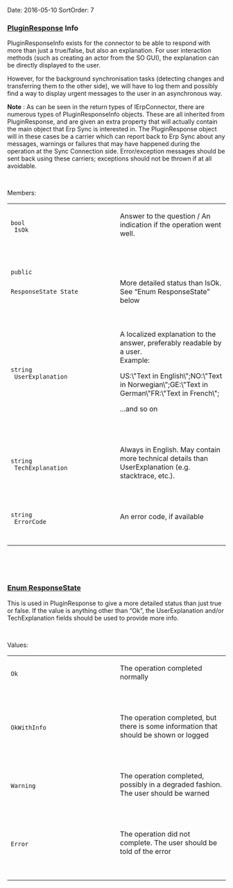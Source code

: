 Date: 2016-05-10
SortOrder: 7

### [PluginResponse]() Info

PluginResponseInfo exists for the connector to be able to respond with more than just a true/false, but also an explanation. For user interaction methods (such as creating an actor from the SO GUI), the explanation can be directly displayed to the user.

However, for the background synchronisation tasks (detecting changes and transferring them to the other side), we will have to log them and possibly find a way to display urgent messages to the user in an asynchronous way.

**Note** : As can be seen in the return types of IErpConnector, there are numerous types of PluginResponseInfo objects. These are all inherited from PluginResponse, and are given an extra property that will actually contain the main object that Erp Sync is interested in. The PluginResponse object will in these cases be a carrier which can report back to Erp Sync about any messages, warnings or failures that may have happened during the operation at the Sync Connection side. Error/exception messages should be sent back using these carriers; exceptions should not be thrown if at all avoidable.

 

Members:

<table>
<colgroup>
<col width="50%" />
<col width="50%" />
</colgroup>
<tbody>
<tr class="odd">
<td><pre class="c40"><code>bool
 IsOk</code></pre>
<pre class="c40"><code> </code></pre></td>
<td><p>Answer to the question / An indication if the operation went well.</p>
<p> </p></td>
</tr>
<tr class="even">
<td><pre class="c40"><code>public
 
ResponseState
 State</code></pre>
<pre class="c40"><code> </code></pre></td>
<td><p>More detailed status than IsOk. See “Enum ResponseState” below</p></td>
</tr>
<tr class="odd">
<td><pre class="c40"><code>string
 UserExplanation</code></pre>
<pre class="c40"><code> </code></pre></td>
<td><p>A localized explanation to the answer, preferably readable by a user.<br />
Example:</p>
<p>US:\&quot;Text in English\&quot;;NO:\&quot;Text in Norwegian\&quot;;GE:\&quot;Text in German\&quot;FR:\&quot;Text in French\&quot;;</p>
<p>...and so on</p>
<p> </p></td>
</tr>
<tr class="even">
<td><pre class="c40"><code>string
 TechExplanation</code></pre>
<pre class="c40"><code> </code></pre></td>
<td><p>Always in English. May contain more technical details than UserExplanation (e.g. stacktrace, etc.).</p>
<p> </p></td>
</tr>
<tr class="odd">
<td><pre class="c40"><code>string
 ErrorCode</code></pre>
<pre class="c40"><code> </code></pre></td>
<td><p>An error code, if available</p>
<p> </p></td>
</tr>
</tbody>
</table>

 

 

### []() [Enum ResponseState]()

This is used in PluginResponse to give a more detailed status than just true or false. If the value is anything other than “Ok”, the UserExplanation and/or TechExplanation fields should be used to provide more info.

 

Values:

<table>
<colgroup>
<col width="50%" />
<col width="50%" />
</colgroup>
<tbody>
<tr class="odd">
<td><pre class="c40"><code>Ok</code></pre>
<pre class="c40"><code> </code></pre></td>
<td><p>The operation completed normally</p>
<p> </p></td>
</tr>
<tr class="even">
<td><pre class="c40"><code>OkWithInfo</code></pre>
<pre class="c40"><code> </code></pre></td>
<td><p>The operation completed, but there is some information that should be shown or logged</p>
<p> </p></td>
</tr>
<tr class="odd">
<td><pre class="c40"><code>Warning</code></pre>
<pre class="c40"><code> </code></pre></td>
<td><p>The operation completed, possibly in a degraded fashion. The user should be warned</p>
<p>               </p></td>
</tr>
<tr class="even">
<td><pre class="c40"><code>Error</code></pre>
<pre class="c40"><code> </code></pre></td>
<td><p>The operation did not complete. The user should be told of the error</p>
<p> </p></td>
</tr>
</tbody>
</table>

 

 




